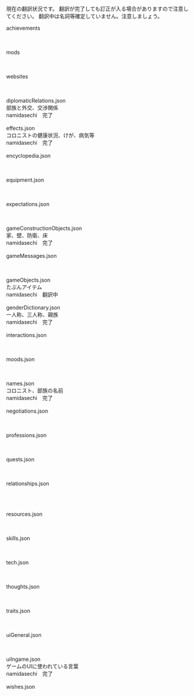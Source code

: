 現在の翻訳状況です。
翻訳が完了しても訂正が入る場合がありますので注意してください。
翻訳中は名詞等確定していません。注意しましょう。

achievements
<br>

<br><br>
mods
<br>

<br><br>
websites
<br>

<br><br>
diplomaticRelations.json
<br>
部族と外交、交渉関係
<br>
namidasechi　完了
<br><br>
effects.json
<br>
コロニストの健康状況、けが、病気等
<br>
namidasechi　完了
<br><br>
encyclopedia.json
<br>

<br><br>
equipment.json
<br>

<br><br>
expectations.json
<br>

<br><br>
gameConstructionObjects.json
<br>
家、壁、防衛、床
<br>
namidasechi　完了
<br><br>
gameMessages.json
<br>

<br><br>
gameObjects.json
<br>
たぶんアイテム
<br>
namidasechi　翻訳中
<br><br>
genderDictionary.json
<br>
一人称、三人称、親族
<br>
namidasechi　完了
<br><br>
interactions.json
<br>

<br><br>
moods.json
<br>

<br><br>
names.json
<br>
コロニスト、部族の名前
<br>
namidasechi　完了
<br><br>
negotiations.json
<br>

<br><br>
professions.json
<br>

<br><br>
quests.json
<br>

<br><br>
relationships.json
<br>

<br><br><br>
resources.json
<br>

<br><br>
skills.json
<br>

<br><br>
tech.json
<br>

<br><br>
thoughts.json
<br>

<br><br>
traits.json
<br>

<br><br>
uiGeneral.json
<br>

<br><br>
uiIngame.json
<br>
ゲームのUIに使われている言葉
<br>
namidasechi　完了
<br><br>
wishes.json
<br>

<br><br>

